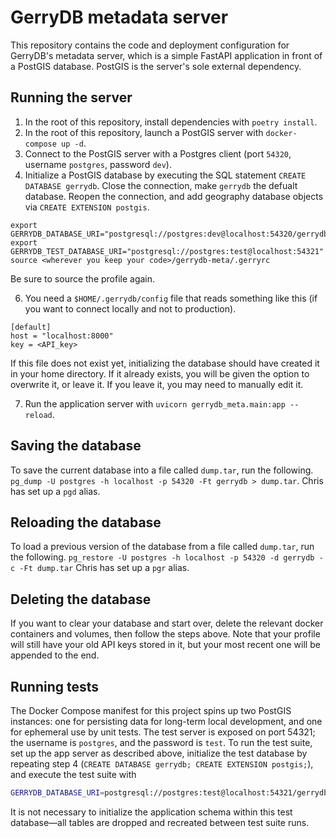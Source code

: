# GerryDB metadata server

This repository contains the code and deployment configuration for GerryDB's metadata server, which is a simple FastAPI application in front of a PostGIS database. PostGIS is the server's sole external dependency.

## Running the server
1. In the root of this repository, install dependencies with `poetry install`.
2. In the root of this repository, launch a PostGIS server with `docker-compose up -d`.
3. Connect to the PostGIS server with a Postgres client (port `54320`, username `postgres`, password `dev`).
4. Initialize a PostGIS database by executing the SQL statement `CREATE DATABASE gerrydb`. Close the connection, make `gerrydb` the defualt database. Reopen the connection, and add geography database objects via `CREATE EXTENSION postgis`.
```
export GERRYDB_DATABASE_URI="postgresql://postgres:dev@localhost:54320/gerrydb"
export GERRYDB_TEST_DATABASE_URI="postgresql://postgres:test@localhost:54321"
source <wherever you keep your code>/gerrydb-meta/.gerryrc
```
Be sure to source the profile again.

6. You need a `$HOME/.gerrydb/config` file that reads something like this (if you want to connect locally
and not to production). 
```
[default]
host = "localhost:8000"
key = <API_key>
```
If this file does not exist yet, initializing the database should have created it in your home directory. 
If it already exists, you will be given the option to overwrite it, or leave it.
If you leave it, you may need to manually edit it.

7. Run the application server with `uvicorn gerrydb_meta.main:app --reload`.

## Saving the database
To save the current database into a file called `dump.tar`, run the following.
`pg_dump -U postgres -h localhost -p 54320 -Ft gerrydb > dump.tar`.
Chris has set up a `pgd` alias.

## Reloading the database
To load a previous version of the database from a file called `dump.tar`, run the following.
`pg_restore -U postgres -h localhost -p 54320 -d gerrydb -c -Ft dump.tar`
Chris has set up a `pgr` alias.

## Deleting the database
If you want to clear your database and start over, delete the relevant docker containers and volumes, then follow the steps above.
Note that your profile will still have your old API keys stored in it, but your most recent one
will be appended to the end.

## Running tests
The Docker Compose manifest for this project spins up two PostGIS instances: one for persisting data for long-term local development, and one for ephemeral use by unit tests. The test server is exposed on port 54321; the username is `postgres`, and the password is `test`. To run the test suite, set up the app server as described above, initialize the test database by repeating step 4 (`CREATE DATABASE gerrydb; CREATE EXTENSION postgis;`), and execute the test suite with
```sh
GERRYDB_DATABASE_URI=postgresql://postgres:test@localhost:54321/gerrydb python -m pytest
```

It is not necessary to initialize the application schema within this test database—all tables are dropped and recreated between test suite runs.
